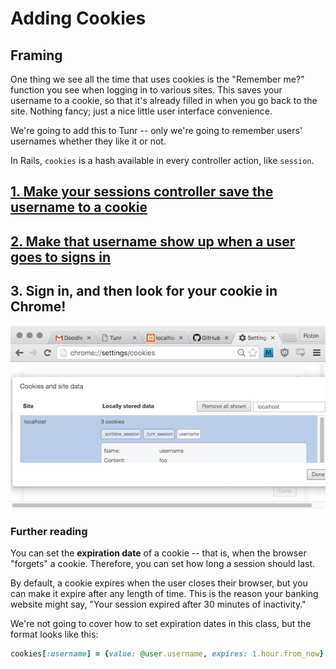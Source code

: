 # Adding Cookies

## Framing

One thing we see all the time that uses cookies is the "Remember me?" function you see when logging in to various sites. This saves your username to a cookie, so that it's already filled in when you go back to the site. Nothing fancy; just a nice little user interface convenience.

We're going to add this to Tunr -- only we're going to remember users' usernames whether they like it or not.

In Rails, `cookies` is a hash available in every controller action, like `session`.

## [1. Make your sessions controller save the username to a cookie](https://github.com/ga-wdi-exercises/tunr_rails_users/commit/39b0773f8718302a031df3bb6912e4544fd37db0#diff-d5241d488259f32ecbe2f636133e5ddaR5)

## [2. Make that username show up when a user goes to signs in](https://github.com/ga-wdi-exercises/tunr_rails_users/commit/39b0773f8718302a031df3bb6912e4544fd37db0#diff-d5241d488259f32ecbe2f636133e5ddaR14)

## 3. Sign in, and then look for your cookie in Chrome!

![Tunr cookie](images/cookies6.jpg)

### Further reading

You can set the **expiration date** of a cookie -- that is, when the browser "forgets" a cookie. Therefore, you can set how long a session should last.

By default, a cookie expires when the user closes their browser, but you can make it expire after any length of time. This is the reason your banking website might say, "Your session expired after 30 minutes of inactivity."

We're not going to cover how to set expiration dates in this class, but the format looks like this:

```rb
cookies[:username] = {value: @user.username, expires: 1.hour.from_now}
```
